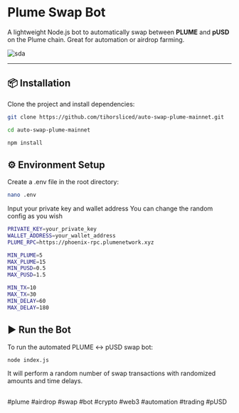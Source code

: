 # Plume Swap Bot

A lightweight Node.js bot to automatically swap between **PLUME** and **pUSD** on the Plume chain. Great for automation or airdrop farming.

![sda](https://github.com/user-attachments/assets/1a024800-d218-40dd-a189-38781266ab78)

---

## 📦 Installation

Clone the project and install dependencies:

```bash
git clone https://github.com/tihorsliced/auto-swap-plume-mainnet.git
```
```bash
cd auto-swap-plume-mainnet
```
```bash
npm install
```

## ⚙️ Environment Setup
Create a .env file in the root directory:

```bash
nano .env
```
Input your private key and wallet address
You can change the random config as you wish

```bash
PRIVATE_KEY=your_private_key
WALLET_ADDRESS=your_wallet_address
PLUME_RPC=https://phoenix-rpc.plumenetwork.xyz

MIN_PLUME=5
MAX_PLUME=15
MIN_PUSD=0.5
MAX_PUSD=1.5

MIN_TX=10
MAX_TX=30
MIN_DELAY=60
MAX_DELAY=180
```

## ▶️ Run the Bot
To run the automated PLUME ↔ pUSD swap bot:

```bash
node index.js
```
It will perform a random number of swap transactions with randomized amounts and time delays.

##
#plume #airdrop #swap #bot #crypto #web3 #automation #trading #pUSD
